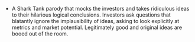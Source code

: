 * A Shark Tank parody that mocks the investors and takes ridiculous ideas to their hilarious logical conclusions. Investors ask questions that blatantly ignore the implausibility of ideas, asking to look explicitly at metrics and market potential. Legitimately good and original ideas are booed out of the room.